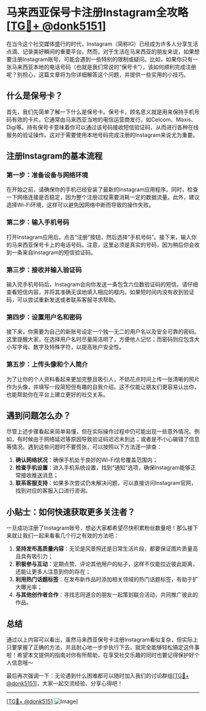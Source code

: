 # 马来西亚保号卡注册Instagram全攻略[[TG💪+ @donk5151](https://t.me/s/donk5151)]

在当今这个社交媒体盛行的时代，Instagram（简称IG）已经成为许多人分享生活点滴、记录美好瞬间的重要平台。然而，对于生活在马来西亚的朋友来说，如果想要注册Instagram账号，可能会遇到一些特别的限制或疑问。比如，如果你只有一张马来西亚本地的电话号码（也就是我们常说的“保号卡”），该如何顺利完成注册呢？别担心，这篇文章将为你详细解答这个问题，并提供一些实用的小技巧。

## 什么是保号卡？

首先，我们先简单了解一下什么是保号卡。保号卡，顾名思义就是用来保持手机号码有效的卡片。它通常由马来西亚当地的电信运营商发行，如Celcom、Maxis、Digi等。持有保号卡意味着你可以通过该号码接收短信验证码，从而进行各种在线服务的验证操作。这对于需要使用本地号码完成注册的Instagram来说尤为重要。

## 注册Instagram的基本流程

### 第一步：准备设备与网络环境

在开始之前，请确保你的手机已经安装了最新的Instagram应用程序。同时，检查一下网络连接是否稳定，因为整个注册过程需要消耗一定的数据流量。此外，建议选择Wi-Fi环境，这样可以避免因网络中断而导致的操作失败。

### 第二步：输入手机号码

打开Instagram应用后，点击“注册”按钮，然后选择“手机号码”。接下来，输入你的马来西亚保号卡上的电话号码。注意，这里必须是真实的号码，因为稍后你会收到一条来自Instagram的短信验证码。

### 第三步：接收并输入验证码

输入完手机号码后，Instagram会向你发送一条包含六位数验证码的短信。请仔细查看短信内容，并将其准确无误地填入相应的框内。如果短时间内没有收到验证码，可以尝试重新发送或者联系客服寻求帮助。

### 第四步：设置用户名和密码

接下来，你需要为自己的新账号设定一个独一无二的用户名以及安全可靠的密码。这里提醒大家，在选择用户名时尽量简洁明了，方便他人记忆；而密码则应包含大小写字母、数字及特殊字符，以提高账户安全性。

### 第五步：上传头像和个人简介

为了让你的个人资料看起来更加完整且吸引人，不妨花点时间上传一张清晰的照片作为头像，并填写一段简短但有趣的自我介绍。这不仅能让朋友们更容易认出你，也能帮助你在平台上建立更好的社交关系。

## 遇到问题怎么办？

尽管上述步骤看起来简单易懂，但在实际操作过程中仍可能出现一些意外情况。例如，有时候由于网络延迟等原因导致验证码迟迟未到达；或者是不小心输错了信息等情况。遇到这些问题时不要慌张，可以按照以下方法逐一排查：

1. **确认网络状况**：确保手机处于良好的Wi-Fi信号覆盖范围内；
2. **检查手机设置**：进入手机系统设置，找到“通知”选项，确保Instagram能够正常接收推送消息；
3. **联系客服支持**：如果多次尝试仍未解决问题，可以直接访问Instagram官网，找到对应的客服入口进行咨询。

## 小贴士：如何快速获取更多关注者？

一旦成功注册了Instagram账号，想必大家都希望尽快积累粉丝数量吧！那么接下来就让我们一起来看看几个行之有效的方法吧：

1. **坚持发布高质量内容**：无论是风景照还是日常生活片段，都要保证图片质量高且具有吸引力；
2. **积极参与互动**：定期点赞、评论其他用户的帖子，这样不仅能拉近彼此距离，还能让更多人注意到你的存在；
3. **利用热门话题标签**：在发布新作品时添加相关领域的热门话题标签，有助于扩大曝光率；
4. **与其他创作者合作**：寻找志同道合的朋友一起策划联合活动，共同推广彼此的作品。

## 总结

通过以上内容可以看出，虽然马来西亚保号卡注册Instagram看似复杂，但实际上只要掌握了正确的方法，并且耐心地一步步执行下去，就完全能够轻松搞定这件事啦！希望本文提供的指南对你有所帮助，在享受社交乐趣的同时也要记得保护好个人信息哦～

最后再次强调一下：无论遇到什么困难都可以随时加入我们的讨论群组[[TG💪+ @donk5151](https://t.me/s/donk5151)]，大家一起交流经验、分享心得吧！

---

[[TG💪+ @donk5151](https://t.me/s/donk5151) ![Image](https://i.postimg.cc/rwNCRYN7/Snipaste-2025-04-30-17-27-05.png)]